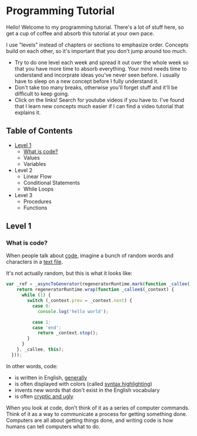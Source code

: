 # Programming Tutorial
Hello! Welcome to my programming tutorial. There's a lot of stuff here, so get a cup of coffee and absorb this tutorial at your own pace.

I use "levels" instead of chapters or sections to emphasize order. Concepts build on each other, so it's important that you don't jump around too much.

* Try to do one level each week and spread it out over the whole week so that you have more time to absorb everything. Your mind needs time to understand and incorprate ideas you've never seen before. I usually have to sleep on a new concept before I fully understand it.
* Don't take too many breaks, otherwise you'll forget stuff and it'll be difficult to keep going.
* Click on the links! Search for youtube videos if you have to. I've found that I learn new concepts much easier if I can find a video tutorial that explains it.


## Table of Contents
* [Level 1](level-1)
  * [What is code?](#what-is-code)
  * Values
  * Variables
* Level 2
  * Linear Flow
  * Conditional Statements
  * While Loops
* Level 3
  * Procedures
  * Functions


## Level 1

### What is code?
When people talk about [code](https://en.wikipedia.org/wiki/Source_code), imagine a bunch of random words and characters in a [text file](https://en.wikipedia.org/wiki/Text_file).

It's not actually random, but this is what it looks like:
```js
var _ref = _asyncToGenerator(regeneratorRuntime.mark(function _callee() {
    return regeneratorRuntime.wrap(function _callee$(_context) {
      while (1) {
        switch (_context.prev = _context.next) {
          case 0:
            console.log('hello world');

          case 1:
          case 'end':
            return _context.stop();
        }
      }
    }, _callee, this);
  }));
```

In other words, code:
* is written in English, [generally](http://softwareengineering.stackexchange.com/questions/1483/do-people-in-non-english-speaking-countries-code-in-english)
* is often displayed with colors (called [syntax highlighting](https://en.wikipedia.org/wiki/Syntax_highlighting))
* invents new words that don't exist in the English vocabulary
* is often [cryptic and ugly](https://blog.codinghorror.com/code-isnt-beautiful/)

When you look at code, don't think of it as a series of computer commands. Think of it as a way to communicate a process for getting something done. Computers are all about getting things done, and writing code is how humans can tell computers what to do.

